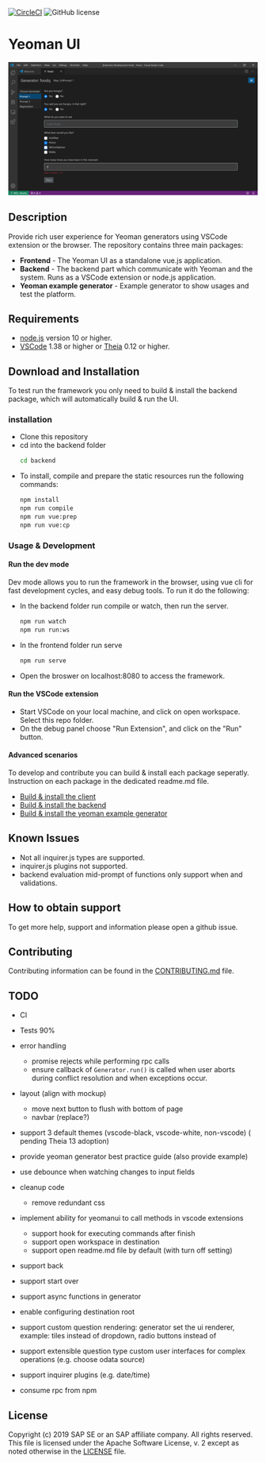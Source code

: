 [![CircleCI](https://circleci.com/gh/SAP/yeomanui.svg?style=svg)](https://circleci.com/gh/SAP/yeomanui)
![GitHub license](https://img.shields.io/badge/license-Apache_2.0-blue.svg)

# Yeoman UI

![](screenshot.png)

## Description
Provide rich user experience for Yeoman generators using VSCode extension or the browser.
The repository contains three main packages:
* **Frontend** - The Yeoman UI as a standalone vue.js application.
* **Backend** - The backend part which communicate with Yeoman and the system. Runs as a VSCode extension or node.js application.
* **Yeoman example generator** - Example generator to show usages and test the platform.

## Requirements
* [node.js](https://www.npmjs.com/package/node) version 10 or higher.
* [VSCode](https://code.visualstudio.com/) 1.38 or higher or [Theia](https://www.theia-ide.org/) 0.12 or higher.

## Download and Installation
To test run the framework you only need to build & install the backend package, which will automatically build & run the UI.
### installation
* Clone this repository
* cd into the backend folder
    ```bash
    cd backend
    ```
* To install, compile and prepare the static resources run the following commands:
    ```bash
    npm install
    npm run compile
    npm run vue:prep
    npm run vue:cp
    ```
### Usage & Development
#### Run the dev mode
Dev mode allows you to run the framework in the browser, using vue cli for fast development cycles, and easy debug tools.
To run it do the following:
* In the backend folder run compile or watch, then run the server.
    ```bash
    npm run watch
    npm run run:ws
    ```
* In the frontend folder run serve
    ```bash
    npm run serve
    ```
* Open the broswer on localhost:8080 to access the framework.

#### Run the VSCode extension
* Start VSCode on your local machine, and click on open workspace. Select this repo folder.
* On the debug panel choose "Run Extension", and click on the "Run" button.

#### Advanced scenarios
To develop and contribute you can build & install each package seperatly. Instruction on each package in the dedicated readme.md file.
* [Build & install the client](frontend/README.md)
* [Build & install the backend](backend/README.md)
* [Build & install the yeoman example generator](generator-foodq/README.md)

## Known Issues
* Not all inquirer.js types are supported.
* inquirer.js plugins not supported.
* backend evaluation mid-prompt of functions only support when and validations.

## How to obtain support
To get more help, support and information please open a github issue.

## Contributing
Contributing information can be found in the [CONTRIBUTING.md](CONTRIBUTING.md) file.

## TODO
* CI 
* Tests 90%
* error handling
    * promise rejects while performing rpc calls
    * ensure callback of `Generator.run()` is called when user aborts during conflict resolution and when exceptions occur.
* layout (align with mockup)
    * move next button to flush with bottom of page
    * navbar (replace?)
* support 3 default themes (vscode-black, vscode-white, non-vscode) ( pending Theia 13 adoption)
* provide yeoman generator best practice guide (also provide example)
* use debounce when watching changes to input fields
* cleanup code
    * remove redundant css
* implement ability for yeomanui to call methods in vscode extensions
    * support hook for executing commands after finish
    * support open workspace in destination
    * support open readme.md file by default (with turn off setting)

* support back
* support start over
* support async functions in generator
* enable configuring destination root
* support custom question rendering: generator set the ui renderer, example: tiles instead of dropdown, radio buttons instead of 
* support extensible question type custom user interfaces for complex operations (e.g. choose odata source)
* support inquirer plugins (e.g. date/time)

* consume rpc from npm

## License
Copyright (c) 2019 SAP SE or an SAP affiliate company. All rights reserved. This file is licensed under the Apache Software License, v. 2 except as noted otherwise in the [LICENSE]() file.
